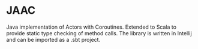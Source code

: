 # JAAC
Java implementation of Actors with Coroutines. Extended to Scala to provide static type checking of method calls.
The library is written in Intellij and can be imported as a .sbt project.